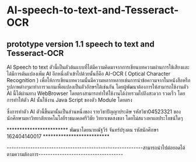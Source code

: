 # AI-speech-to-text-and-Tesseract-OCR
prototype version 1.1  speech to text and Tesseract-OCR
--------------------------------------------------------------------------------------------------------------------------------------------------------------
AI Speech to text ตัวนี้เป็นตัวต้นแบบที่ได้มีความคิดมาจากการเขียนบทความผ่านการใช้เสียงและได้มีการดันแปลงเพิ่ม AI อีกหนึ่งตัวเข้าไปด้วยนั้นก็คือ 
AI-OCR ( Optical Character Recognition ) เพื่อให้การเขียนบทความนั้นมีความหลากหลายเช่นการนำข้อคาวมจากในหนังสือหรือรูปภาพต่างๆมาทำการวแกนเพื่อแปลงเป็นตัวอักษรได้เช่นกัน
โดยผู้พัฒนาต้องการให้สามารถใช้งานตัว AI นี้ได้ผ่านทาง WebBrowser โดยตรงสามารถทำให้ใช้งานได้ง่ายรวมไปถึงสะดวก รวดเร็ว โดยการทำให้ตัว AI นั้นใช้งาน Java Script ของตัว Module โดยตรง

ซึ่งการทำตัว AI ตัวนี้ขึ้นมานั้นเป็นส่วนหนึ่งของ รายวิชาปัญญาประดิษ รหัสวิชา04523321 ของนักศึกษามหาวิทยาลัยเทคโนโลยีราชมงคลศรีวิชัย วิทยาเขตสงขลา โดยไม่สแวงหาผลประโยชน์ใดๆ


************************ พัฒนาโดยนายณัฐวีร์ จันทร์ปรุงตน รหัสนักศึกษา 162404140017 **************************

----------------------------------------------------------สามารถนำไปต่อยอดได้ตามความต้องการ------------------------------------
